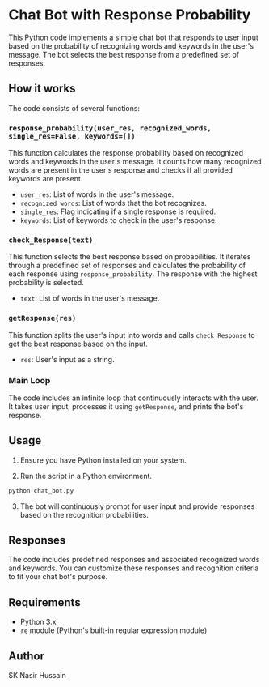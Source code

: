 # Chat Bot with Response Probability

This Python code implements a simple chat bot that responds to user input based on the probability of recognizing words and keywords in the user's message. The bot selects the best response from a predefined set of responses.

## How it works

The code consists of several functions:

### `response_probability(user_res, recognized_words, single_res=False, keywords=[])`

This function calculates the response probability based on recognized words and keywords in the user's message. It counts how many recognized words are present in the user's response and checks if all provided keywords are present.

- `user_res`: List of words in the user's message.
- `recognized_words`: List of words that the bot recognizes.
- `single_res`: Flag indicating if a single response is required.
- `keywords`: List of keywords to check in the user's response.

### `check_Response(text)`

This function selects the best response based on probabilities. It iterates through a predefined set of responses and calculates the probability of each response using `response_probability`. The response with the highest probability is selected.

- `text`: List of words in the user's message.

### `getResponse(res)`

This function splits the user's input into words and calls `check_Response` to get the best response based on the input.

- `res`: User's input as a string.

### Main Loop

The code includes an infinite loop that continuously interacts with the user. It takes user input, processes it using `getResponse`, and prints the bot's response.

## Usage

1. Ensure you have Python installed on your system.

2. Run the script in a Python environment.

```bash
python chat_bot.py
```

3. The bot will continuously prompt for user input and provide responses based on the recognition probabilities.

## Responses

The code includes predefined responses and associated recognized words and keywords. You can customize these responses and recognition criteria to fit your chat bot's purpose.

## Requirements

- Python 3.x
- `re` module (Python's built-in regular expression module)

## Author

SK Nasir Hussain

